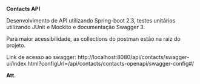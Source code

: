**Contacts API**

Desenvolvimento de API utilizando Spring-boot 2.3, testes unitários utilizando JUnit e Mockito e documentação Swagger 3.

Para maior acessibilidade, as collections do postman estão na raiz do projeto.

Link de acesso ao swagger: http://localhost:8080/api/contacts/swagger-ui/index.html?configUrl=/api/contacts/contacts-openapi/swagger-config#/

**Att.**

